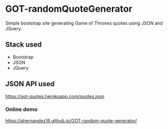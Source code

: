 GOT-randomQuoteGenerator
========================

Simple bootstrap site generating Game of Thrones quotes using JSON and JQuery. 

Stack used 
----------
- Bootstrap
- JSON
- JQuery

JSON API used
-------------
https://got-quotes.herokuapp.com/quotes.json

### Online demo ###
https://ahernandez16.github.io/GOT-random-quote-generator/
